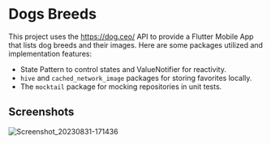 # Dogs Breeds

This project uses the https://dog.ceo/ API to provide a Flutter Mobile App that lists dog breeds and their images. 
Here are some packages utilized and implementation features:

- State Pattern to control states and ValueNotifier for reactivity.
- `hive` and `cached_network_image` packages for storing favorites locally.
- The `mocktail` package for mocking repositories in unit tests.

## Screenshots
![Screenshot_20230831-171436](https://github.com/hebersousa/dogs/assets/8524608/9f27b45d-daf4-4557-a792-3b4379104487)


